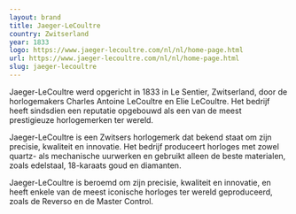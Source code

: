 ```yaml
---
layout: brand
title: Jaeger-LeCoultre
country: Zwitserland
year: 1833
logo: https://www.jaeger-lecoultre.com/nl/nl/home-page.html
url: https://www.jaeger-lecoultre.com/nl/nl/home-page.html
slug: jaeger-lecoultre
---
```

Jaeger-LeCoultre werd opgericht in 1833 in Le Sentier, Zwitserland, door de horlogemakers Charles Antoine LeCoultre en Elie LeCoultre. Het bedrijf heeft sindsdien een reputatie opgebouwd als een van de meest prestigieuze horlogemerken ter wereld.

Jaeger-LeCoultre is een Zwitsers horlogemerk dat bekend staat om zijn precisie, kwaliteit en innovatie. Het bedrijf produceert horloges met zowel quartz- als mechanische uurwerken en gebruikt alleen de beste materialen, zoals edelstaal, 18-karaats goud en diamanten.

Jaeger-LeCoultre is beroemd om zijn precisie, kwaliteit en innovatie, en heeft enkele van de meest iconische horloges ter wereld geproduceerd, zoals de Reverso en de Master Control.

